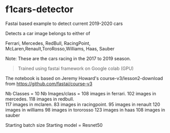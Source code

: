 # f1cars-detector
Fastai based example to detect current 2019-2020 cars

Detects a car image belongs to either of

Ferrari, Mercedes, RedBull, RacingPoint, McLaren,Renault,ToroRosso,Williams, Haas, Sauber

Note: These are the cars racing in the 2017 to 2019 season. 

> Trained using fastai framework on Google colab (GPU)

The notebook is based on Jeremy Howard's course-v3/lesson2-download
from https://github.com/fastai/course-v3

Nb Classes = 10
Nb Images/class = 
108  images in  ferrari. 
102  images in  mercedes. 
118  images in  redbull.  
117  images in  mclaren. 
83  images in  racingpoint. 
95  images in  renault
120  images in  williams
98  images in  tororosso
123  images in  haas 
108  images in  sauber



Starting batch size
Starting model = Resnet50

